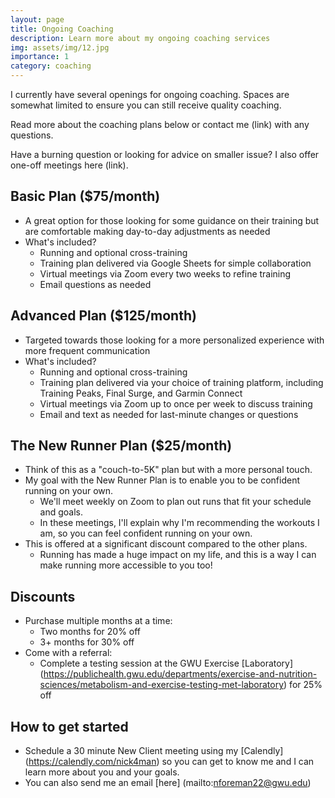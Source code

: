 ```yaml
---
layout: page
title: Ongoing Coaching
description: Learn more about my ongoing coaching services
img: assets/img/12.jpg
importance: 1
category: coaching
---
```


I currently have several openings for ongoing coaching. Spaces are somewhat limited to ensure you can still receive quality coaching. 

Read more about the coaching plans below or contact me (link) with any questions.

Have a burning question or looking for advice on smaller issue? I also offer one-off meetings here (link).

## Basic Plan ($75/month)

* A great option for those looking for some guidance on their training but are comfortable making day-to-day adjustments as needed 
* What's included?
	* Running and optional cross-training
	* Training plan delivered via Google Sheets for simple collaboration
	* Virtual meetings via Zoom every two weeks to refine training
	* Email questions as needed

## Advanced Plan ($125/month)

* Targeted towards those looking for a more personalized experience with more frequent communication
* What's included?
	* Running and optional cross-training
	* Training plan delivered via your choice of training platform, including Training Peaks, Final Surge, and Garmin Connect
	* Virtual meetings via Zoom up to once per week to discuss training
	* Email and text as needed for last-minute changes or questions

## The New Runner Plan ($25/month)

* Think of this as a "couch-to-5K" plan but with a more personal touch.
* My goal with the New Runner Plan is to enable you to be confident running on your own. 
	* We'll meet weekly on Zoom to plan out runs that fit your schedule and goals. 
	* In these meetings, I'll explain why I'm recommending the workouts I am, so you can feel confident running on your own.
* This is offered at a significant discount compared to the other plans. 
	* Running has made a huge impact on my life, and this is a way I can make running more accessible to you too!

## Discounts

* Purchase multiple months at a time:
	* Two months for 20% off
	* 3+ months for 30% off
* Come with a referral: 
	* Complete a testing session at the GWU Exercise [Laboratory] (https://publichealth.gwu.edu/departments/exercise-and-nutrition-sciences/metabolism-and-exercise-testing-met-laboratory) for 25% off

## How to get started

* Schedule a 30 minute New Client meeting using my [Calendly] (https://calendly.com/nick4man) so you can get to know me and I can learn more about you and your goals.
* You can also send me an email [here] (mailto:nforeman22@gwu.edu) 
 



